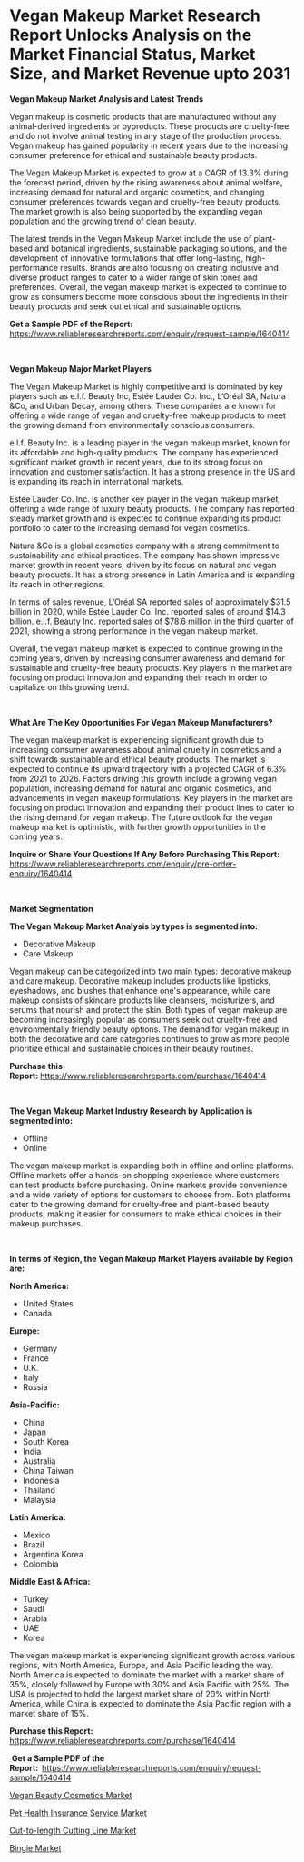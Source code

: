 <p><h1>Vegan Makeup Market Research Report Unlocks Analysis on the Market Financial Status, Market Size, and Market Revenue upto 2031</h1></p><p><strong>Vegan Makeup Market Analysis and Latest Trends</strong></p>
<p><p>Vegan makeup is cosmetic products that are manufactured without any animal-derived ingredients or byproducts. These products are cruelty-free and do not involve animal testing in any stage of the production process. Vegan makeup has gained popularity in recent years due to the increasing consumer preference for ethical and sustainable beauty products.</p><p>The Vegan Makeup Market is expected to grow at a CAGR of 13.3% during the forecast period, driven by the rising awareness about animal welfare, increasing demand for natural and organic cosmetics, and changing consumer preferences towards vegan and cruelty-free beauty products. The market growth is also being supported by the expanding vegan population and the growing trend of clean beauty.</p><p>The latest trends in the Vegan Makeup Market include the use of plant-based and botanical ingredients, sustainable packaging solutions, and the development of innovative formulations that offer long-lasting, high-performance results. Brands are also focusing on creating inclusive and diverse product ranges to cater to a wider range of skin tones and preferences. Overall, the vegan makeup market is expected to continue to grow as consumers become more conscious about the ingredients in their beauty products and seek out ethical and sustainable options.</p></p>
<p><strong>Get a Sample PDF of the Report:&nbsp;</strong> <a href="https://www.reliableresearchreports.com/enquiry/request-sample/1640414">https://www.reliableresearchreports.com/enquiry/request-sample/1640414</a></p>
<p>&nbsp;</p>
<p><strong>Vegan Makeup Major Market Players</strong></p>
<p><p>The Vegan Makeup Market is highly competitive and is dominated by key players such as e.l.f. Beauty Inc, Estée Lauder Co. Inc., L’Oréal SA, Natura &Co, and Urban Decay, among others. These companies are known for offering a wide range of vegan and cruelty-free makeup products to meet the growing demand from environmentally conscious consumers.</p><p>e.l.f. Beauty Inc. is a leading player in the vegan makeup market, known for its affordable and high-quality products. The company has experienced significant market growth in recent years, due to its strong focus on innovation and customer satisfaction. It has a strong presence in the US and is expanding its reach in international markets.</p><p>Estée Lauder Co. Inc. is another key player in the vegan makeup market, offering a wide range of luxury beauty products. The company has reported steady market growth and is expected to continue expanding its product portfolio to cater to the increasing demand for vegan cosmetics.</p><p>Natura &Co is a global cosmetics company with a strong commitment to sustainability and ethical practices. The company has shown impressive market growth in recent years, driven by its focus on natural and vegan beauty products. It has a strong presence in Latin America and is expanding its reach in other regions.</p><p>In terms of sales revenue, L’Oréal SA reported sales of approximately $31.5 billion in 2020, while Estée Lauder Co. Inc. reported sales of around $14.3 billion. e.l.f. Beauty Inc. reported sales of $78.6 million in the third quarter of 2021, showing a strong performance in the vegan makeup market.</p><p>Overall, the vegan makeup market is expected to continue growing in the coming years, driven by increasing consumer awareness and demand for sustainable and cruelty-free beauty products. Key players in the market are focusing on product innovation and expanding their reach in order to capitalize on this growing trend.</p></p>
<p>&nbsp;</p>
<p><strong>What Are The Key Opportunities For Vegan Makeup Manufacturers?</strong></p>
<p><p>The vegan makeup market is experiencing significant growth due to increasing consumer awareness about animal cruelty in cosmetics and a shift towards sustainable and ethical beauty products. The market is expected to continue its upward trajectory with a projected CAGR of 6.3% from 2021 to 2026. Factors driving this growth include a growing vegan population, increasing demand for natural and organic cosmetics, and advancements in vegan makeup formulations. Key players in the market are focusing on product innovation and expanding their product lines to cater to the rising demand for vegan makeup. The future outlook for the vegan makeup market is optimistic, with further growth opportunities in the coming years.</p></p>
<p><strong>Inquire or Share Your Questions If Any Before Purchasing This Report:</strong> <a href="https://www.reliableresearchreports.com/enquiry/pre-order-enquiry/1640414">https://www.reliableresearchreports.com/enquiry/pre-order-enquiry/1640414</a></p>
<p>&nbsp;</p>
<p><strong>Market Segmentation</strong></p>
<p><strong>The Vegan Makeup Market Analysis by types is segmented into:</strong></p>
<p><ul><li>Decorative Makeup</li><li>Care Makeup</li></ul></p>
<p><p>Vegan makeup can be categorized into two main types: decorative makeup and care makeup. Decorative makeup includes products like lipsticks, eyeshadows, and blushes that enhance one's appearance, while care makeup consists of skincare products like cleansers, moisturizers, and serums that nourish and protect the skin. Both types of vegan makeup are becoming increasingly popular as consumers seek out cruelty-free and environmentally friendly beauty options. The demand for vegan makeup in both the decorative and care categories continues to grow as more people prioritize ethical and sustainable choices in their beauty routines.</p></p>
<p><strong>Purchase this Report:&nbsp;</strong><a href="https://www.reliableresearchreports.com/purchase/1640414">https://www.reliableresearchreports.com/purchase/1640414</a></p>
<p>&nbsp;</p>
<p><strong>The Vegan Makeup Market Industry Research by Application is segmented into:</strong></p>
<p><ul><li>Offline</li><li>Online</li></ul></p>
<p><p>The vegan makeup market is expanding both in offline and online platforms. Offline markets offer a hands-on shopping experience where customers can test products before purchasing. Online markets provide convenience and a wide variety of options for customers to choose from. Both platforms cater to the growing demand for cruelty-free and plant-based beauty products, making it easier for consumers to make ethical choices in their makeup purchases.</p></p>
<p>&nbsp;</p>
<p><strong>In terms of Region, the Vegan Makeup Market Players available by Region are:</strong></p>
<p>
    <p> <strong> North America: </strong>
        <ul>
            <li>United States</li>
            <li>Canada</li>
        </ul>
        </p> 
    <p> <strong> Europe: </strong>
        <ul>
            <li>Germany</li>
            <li>France</li>
            <li>U.K.</li>
            <li>Italy</li>
            <li>Russia</li>
        </ul>
        </p> 
    <p> <strong> Asia-Pacific: </strong>
        <ul>
            <li>China</li>
            <li>Japan</li>
            <li>South Korea</li>
            <li>India</li>
            <li>Australia</li>
            <li>China Taiwan</li>
            <li>Indonesia</li>
            <li>Thailand</li>
            <li>Malaysia</li>
        </ul>
        </p> 
    <p> <strong> Latin America: </strong>
        <ul>
            <li>Mexico</li>
            <li>Brazil</li>
            <li>Argentina Korea</li>
            <li>Colombia</li>
        </ul>
        </p> 
    <p> <strong> Middle East & Africa: </strong>
        <ul>
            <li>Turkey</li>
            <li>Saudi</li>
            <li>Arabia</li>
            <li>UAE</li>
            <li>Korea</li>
        </ul>
    </p>
    </p>
<p><p>The vegan makeup market is experiencing significant growth across various regions, with North America, Europe, and Asia Pacific leading the way. North America is expected to dominate the market with a market share of 35%, closely followed by Europe with 30% and Asia Pacific with 25%. The USA is projected to hold the largest market share of 20% within North America, while China is expected to dominate the Asia Pacific region with a market share of 15%.</p></p>
<p><strong>Purchase this Report: </strong><a href="https://www.reliableresearchreports.com/purchase/1640414">https://www.reliableresearchreports.com/purchase/1640414</a></p>
<p>&nbsp;<strong>Get a Sample PDF of the Report:&nbsp;&nbsp;</strong><a href="https://www.reliableresearchreports.com/enquiry/request-sample/1640414">https://www.reliableresearchreports.com/enquiry/request-sample/1640414</a></p>
<p><strong></strong></p>
<p><p><a href="https://github.com/mancsybtousav/Market-Research-Report-List-1/blob/main/vegan-beauty-cosmetics-market.md">Vegan Beauty Cosmetics Market</a></p><p><a href="https://issuu.com/reportprime-2/docs/pet-health-insurance-service-market-size-2030.pptx">Pet Health Insurance Service Market</a></p><p><a href="https://issuu.com/reportprime-2/docs/cut-to-length-cutting-line-market-size-2030.pptx">Cut-to-length Cutting Line Market</a></p><p><a href="https://github.com/josesg55/Market-Research-Report-List-1/blob/main/bingie-market.md">Bingie Market</a></p></p>